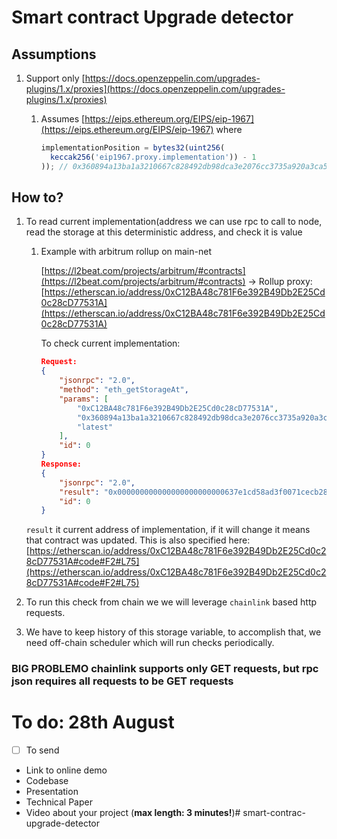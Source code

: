 # Smart contract Upgrade detector

## Assumptions

1. Support only [https://docs.openzeppelin.com/upgrades-plugins/1.x/proxies](https://docs.openzeppelin.com/upgrades-plugins/1.x/proxies) 
    1. Assumes [https://eips.ethereum.org/EIPS/eip-1967](https://eips.ethereum.org/EIPS/eip-1967) where
        
        ```jsx
        implementationPosition = bytes32(uint256(
          keccak256('eip1967.proxy.implementation')) - 1
        )); // 0x360894a13ba1a3210667c828492db98dca3e2076cc3735a920a3ca505d382bbc
        ```
        

## How to?

1. To read current implementation(address we can use rpc to call to node, read the storage at this deterministic address, and check it is value
    1. Example with arbitrum rollup on main-net
        
        [https://l2beat.com/projects/arbitrum/#contracts](https://l2beat.com/projects/arbitrum/#contracts) → Rollup proxy: [https://etherscan.io/address/0xC12BA48c781F6e392B49Db2E25Cd0c28cD77531A](https://etherscan.io/address/0xC12BA48c781F6e392B49Db2E25Cd0c28cD77531A)
        
        To check current implementation:
        
        ```json
        Request:
        {
            "jsonrpc": "2.0",
            "method": "eth_getStorageAt",
            "params": [
                "0xC12BA48c781F6e392B49Db2E25Cd0c28cD77531A",
                "0x360894a13ba1a3210667c828492db98dca3e2076cc3735a920a3ca505d382bbc",
                "latest"
            ],
            "id": 0
        }
        Response:
        {
            "jsonrpc": "2.0",
            "result": "0x000000000000000000000000637e1cd58ad3f0071cecb281395e1823a96a553f",
            "id": 0
        }
        ```
        
    
    `result` it current address of implementation, if it will change it means that contract was updated. This is also specified here: [https://etherscan.io/address/0xC12BA48c781F6e392B49Db2E25Cd0c28cD77531A#code#F2#L75](https://etherscan.io/address/0xC12BA48c781F6e392B49Db2E25Cd0c28cD77531A#code#F2#L75)
    
2. To run this check from chain we we will leverage `chainlink` based http requests.
3. We have to keep history of this storage variable, to accomplish that, we need off-chain scheduler which will run checks periodically.

### BIG PROBLEMO chainlink supports only GET requests, but rpc json requires all requests to be GET requests

# To do: 28th August

- [ ]  To send
- Link to online demo
- Codebase
- Presentation
- Technical Paper
- Video about your project (**max length: 3 minutes!**)# smart-contrac-upgrade-detector
